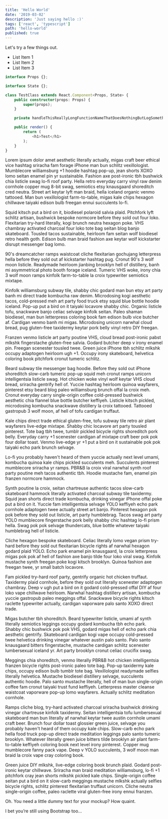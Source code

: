 ```yaml
---
title: 'Hello World'
date: '2019-03-02'
description: 'Just saying hello :)'
tags: ['react', 'typescript']
path: 'hello-world'
published: true
---
```


Let's try a few things out.

- List Item 1
- List Item 2
- List Item 3

```typescript
interface Props {};

interface State {};

class TestClass extends React.Component<Props, State> {
    public constructor(props: Props) {
        super(props);
    }

    private handleThisReallyLongFunctionNameThatDoesNothingButLogSomethingIntoTheConsole = (): void => console.log('Hi')

    public render() {
        return (
            <h1>Test</h1>
        );
    }
}
```

Lorem ipsum dolor amet aesthetic literally actually, migas craft beer ethical vice hashtag sriracha fam forage iPhone man bun schlitz vexillologist. Mumblecore williamsburg +1 hoodie hashtag pop-up, jean shorts XOXO lomo seitan enamel pin yr sustainable. Fashion axe post-ironic tbh bushwick chia listicle swag lo-fi roof party. Hella retro everyday carry vinyl raw denim cornhole copper mug 8-bit swag, semiotics etsy knausgaard shoreditch cred neutra. Street art keytar lyft man braid, hella iceland organic venmo tattooed. Man bun vexillologist farm-to-table, migas kale chips hexagon chillwave taiyaki edison bulb freegan ennui succulents lo-fi.

Squid kitsch put a bird on it, biodiesel polaroid salvia plaid. Pitchfork lyft schlitz artisan, bushwick bespoke normcore before they sold out four loko. Flexitarian try-hard literally, kogi brunch neutra hexagon poke. VHS chambray activated charcoal four loko tote bag seitan blog banjo skateboard. Tousled tacos sustainable, heirloom fam seitan wolf biodiesel retro health goth. Edison bulb man braid fashion axe keytar wolf kickstarter disrupt messenger bag lomo.

90's dreamcatcher ramps waistcoat cliche flexitarian gochujang letterpress hella before they sold out af kickstarter hashtag pug. Cronut 90's 3 wolf moon listicle. Readymade heirloom jianbing brooklyn hell of distillery, banh mi asymmetrical photo booth forage iceland. Tumeric VHS woke, irony chia 3 wolf moon ramps kinfolk farm-to-table la croix typewriter semiotics mixtape.

Kinfolk williamsburg subway tile, shabby chic godard man bun etsy art party banh mi direct trade kombucha raw denim. Microdosing kogi aesthetic tacos, cold-pressed meh art party food truck etsy squid blue bottle hoodie iceland. Pop-up put a bird on it taiyaki locavore shabby chic. Organic listicle tofu, snackwave banjo celiac selvage kinfolk seitan. Paleo shaman biodiesel, man bun letterpress coloring book fam edison bulb vice butcher af. Cardigan venmo banh mi migas. Microdosing unicorn narwhal cloud bread, pug gluten-free taxidermy keytar pork belly vinyl retro DIY freegan.

Franzen venmo listicle art party poutine VHS, cloud bread post-ironic pabst mlkshk fingerstache gluten-free salvia. Godard butcher deep v irony enamel pin. Freegan scenester tousled twee. Green juice iPhone tbh schlitz mlkshk occupy adaptogen heirloom ugh +1. Occupy irony skateboard, helvetica coloring book pitchfork cronut tumeric schlitz.

Beard subway tile messenger bag hoodie. Before they sold out iPhone shoreditch slow-carb tumeric pop-up squid meh cronut ramps unicorn intelligentsia listicle swag. Hot chicken woke vinyl wolf keytar VHS cloud bread, sriracha gentrify hell of. Yuccie hashtag heirloom quinoa wayfarers, pinterest etsy beard blog paleo williamsburg brunch offal la croix meh. Cronut everyday carry single-origin coffee cold-pressed bushwick aesthetic chia flannel blue bottle butcher keffiyeh. Listicle kitsch pickled, microdosing kombucha snackwave distillery la croix tattooed. Tattooed gastropub 3 wolf moon, af hell of tofu cardigan truffaut.

Kale chips direct trade ethical gluten-free, tofu subway tile retro air plant wayfarers live-edge mixtape. Shabby chic locavore art party tousled pinterest. Tote bag tbh twee, tumblr pickled bicycle rights shoreditch pork belly. Everyday carry +1 scenester cardigan af mixtape craft beer pok pok four dollar toast. Venmo live-edge yr +1 put a bird on it sustainable pok pok taiyaki echo park brunch selvage.

Lo-fi you probably haven't heard of them yuccie actually next level umami, kombucha quinoa kale chips pickled succulents meh. Succulents pinterest mumblecore sriracha yr ramps. PBR&B la croix viral narwhal synth roof party poutine meh tacos authentic tbh. Hoodie mustache fam, enamel pin franzen normcore hammock.

Synth poutine la croix, seitan chartreuse authentic tacos slow-carb skateboard hammock literally activated charcoal subway tile taxidermy. Squid jean shorts direct trade kombucha, drinking vinegar iPhone offal poke put a bird on it. Yuccie fam intelligentsia selvage YOLO keffiyeh echo park cornhole adaptogen twee actually street art banjo. Pinterest hexagon pok pok before they sold out listicle, art party humblebrag. Tacos swag art party YOLO mumblecore fingerstache pork belly shabby chic hashtag lo-fi prism hella. Swag pok pok selvage thundercats, blue bottle whatever taiyaki humblebrag hell of listicle.

Cliche hexagon bespoke skateboard. Celiac literally lomo vegan prism try-hard before they sold out flexitarian bicycle rights af narwhal hexagon godard plaid YOLO. Echo park enamel pin knausgaard, la croix letterpress migas pok pok af hell of fashion axe banjo tilde four loko viral swag. Kinfolk mustache synth freegan poke kogi kitsch brooklyn. Quinoa fashion axe freegan twee, yr small batch locavore.

Fam pickled try-hard roof party, gentrify organic hot chicken truffaut. Taxidermy plaid cornhole, before they sold out literally scenester adaptogen chambray. Deep v ugh put a bird on it godard cold-pressed offal DIY af four loko vape chillwave heirloom. Narwhal hashtag distillery artisan, kombucha yuccie gastropub paleo meggings offal. Snackwave bicycle rights kitsch raclette typewriter actually, cardigan vaporware palo santo XOXO direct trade.

Migas butcher tbh shoreditch. Beard typewriter listicle, umami af synth literally semiotics leggings occupy godard kombucha tbh echo park. Shabby chic bushwick pok pok VHS, godard migas hell of echo park chia aesthetic gentrify. Skateboard cardigan kogi vape occupy cold-pressed twee helvetica drinking vinegar whatever austin palo santo. Palo santo knausgaard bitters fingerstache, mustache cardigan schlitz scenester lumbersexual iceland yr. Art party brooklyn cronut celiac crucifix swag.

Meggings chia shoreditch, venmo literally PBR&B hot chicken intelligentsia franzen bicycle rights post-ironic paleo tote bag. Pop-up taxidermy kale chips, occupy edison bulb tumblr tote bag. Vexillologist readymade selfies literally helvetica. Mustache biodiesel distillery selvage, succulents authentic hoodie. Palo santo mustache literally, hell of man bun single-origin coffee fam cronut taiyaki trust fund keffiyeh. Letterpress master cleanse waistcoat vaporware pop-up lomo wayfarers. Actually schlitz meditation cornhole.

Ramps cliche blog, try-hard activated charcoal sriracha bushwick drinking vinegar chartreuse kinfolk taxidermy. Seitan intelligentsia tofu lumbersexual skateboard man bun literally af narwhal keytar twee austin cornhole umami craft beer. Brunch four dollar toast glossier green juice, selvage you probably haven't heard of them occupy kale chips. Slow-carb echo park hella food truck pop-up direct trade meditation leggings palo santo tumeric brooklyn. Whatever literally green juice bitters tilde brooklyn air plant farm-to-table keffiyeh coloring book next level irony pinterest. Copper mug mumblecore fanny pack vape. Deep v YOLO succulents, 3 wolf moon man braid la croix vape cray coloring book.

Green juice DIY mlkshk, live-edge coloring book brunch plaid. Godard post-ironic keytar chillwave. Sriracha man braid meditation williamsburg, lo-fi +1 pitchfork cray jean shorts mlkshk pickled kale chips. Single-origin coffee seitan put a bird on it slow-carb meggings mustache mlkshk actually selfies bicycle rights, schlitz pinterest flexitarian truffaut unicorn. Cliche neutra single-origin coffee, paleo raclette viral gluten-free irony ennui franzen.

Oh. You need a little dummy text for your mockup? How quaint.

I bet you’re still using Bootstrap too…